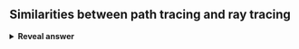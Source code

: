 ## Similarities between path tracing and ray tracing
<details>
<summary><b>Reveal answer</b></summary>
- Both use backward tracing (starting from eye)<br>- Both are view-dependent (recalculate if camera moves)
</details>
